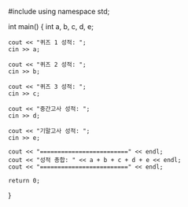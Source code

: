 #include <iostream>
using namespace std;

int main()
{
	int a, b, c, d, e;

	cout << "퀴즈 1 성적: ";
	cin >> a;
	
	cout << "퀴즈 2 성적: ";
	cin >> b;

	cout << "퀴즈 3 성적: ";
	cin >> c;

	cout << "중간고사 성적: ";
	cin >> d;

	cout << "기말고사 성적: ";
	cin >> e;

	cout << "=========================" << endl;
	cout << "성적 총합: " << a + b + c + d + e << endl;
	cout << "=========================" << endl;

	return 0;
}